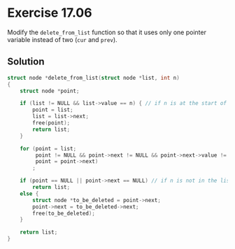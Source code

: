 # Exercise 17.06

Modify the `delete_from_list` function so that it uses only one pointer variable
instead of two (`cur` and `prev`).

## Solution

```c
struct node *delete_from_list(struct node *list, int n)
{
    struct node *point;

    if (list != NULL && list->value == n) { // if n is at the start of the list
        point = list;
        list = list->next;
        free(point);
        return list;
    }

    for (point = list;
         point != NULL && point->next != NULL && point->next->value != n;
         point = point->next)
        ;

    if (point == NULL || point->next == NULL) // if n is not in the list
        return list;
    else {
        struct node *to_be_deleted = point->next;
        point->next = to_be_deleted->next;
        free(to_be_deleted);
    }

    return list;
}
```
